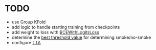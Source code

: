 # TODO
- use [Group KFold](https://scikit-learn.org/stable/modules/generated/sklearn.model_selection.GroupKFold.html)
- add logic to handle starting training from checkpoints
- add weight to loss with [BCEWithLogitsLoss](https://pytorch.org/docs/stable/generated/torch.nn.BCEWithLogitsLoss.html)
- determine the [best threshold value](https://machinelearningmastery.com/threshold-moving-for-imbalanced-classification/) for determining smoke/no-smoke
- configure [TTA](https://towardsdatascience.com/test-time-augmentation-tta-and-how-to-perform-it-with-keras-4ac19b67fb4d)